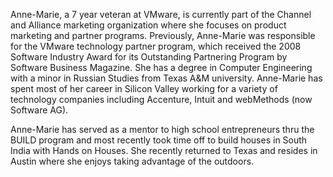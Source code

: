 ﻿---
name: Anne Marie
description: Senior Partner Marketing Manager, VMware
picture: anne-marie.jpg
categories:  business ideation marketing strategy
---

Anne-Marie, a 7 year veteran at VMware, is currently part of the Channel and Alliance marketing organization where she focuses on product marketing and partner programs. Previously, Anne-Marie was responsible for the VMware technology partner program, which received the 2008 Software Industry Award for its Outstanding Partnering Program by Software Business Magazine.  She has a degree in Computer Engineering with a minor in Russian Studies from Texas A&M university. Anne-Marie has spent most of her career in Silicon Valley working for a variety of technology companies including Accenture, Intuit and webMethods (now Software AG).

Anne-Marie has served as a mentor to high school entrepreneurs thru the BUILD program and most recently took time off to build houses in South India with Hands on Houses.  She recently returned to Texas and resides in Austin where she enjoys taking advantage of the outdoors.


